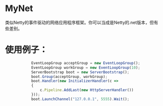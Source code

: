 # MyNet
类似Netty的事件驱动的网络应用程序框架。你可以当成是Netty的.net版本，但有些差别。

# 使用例子：

``` javascript
            EventLoopGroup acceptGroup = new EventLoopGroup();
            EventLoopGroup workGroup = new EventLoopGroup(10);
            ServerBootstrap boot = new ServerBootstrap();
            boot.Group(acceptGroup, workGroup);
            boot.Handler(new InitializerHandler(c =>
            {
                c.Pipeline.AddLast(new HttpServerHandler())
            }));
            boot.LaunchChannel("127.0.0.1", 5555).Wait();
```
